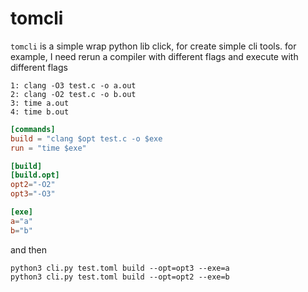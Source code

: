 tomcli
======

`tomcli` is a simple wrap python lib click, for create simple cli tools.
for example, I need rerun a compiler with different flags and execute with different flags

```
1: clang -O3 test.c -o a.out
2: clang -O2 test.c -o b.out
3: time a.out
4: time b.out
```

```test.toml
[commands]
build = "clang $opt test.c -o $exe
run = "time $exe"

[build]
[build.opt]
opt2="-O2"
opt3="-O3"

[exe]
a="a"
b="b"
```

and then
```
python3 cli.py test.toml build --opt=opt3 --exe=a
python3 cli.py test.toml build --opt=opt2 --exe=b
```

